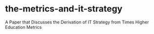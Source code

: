 # the-metrics-and-it-strategy
A Paper that Discusses the Derivation of IT Strategy from Times Higher Education Metrics
